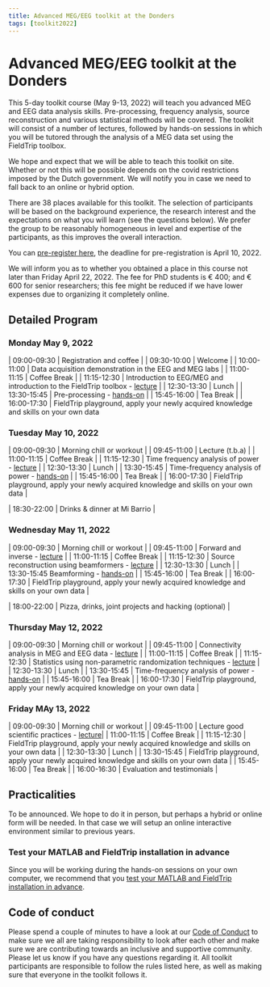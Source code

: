 ```yaml
---
title: Advanced MEG/EEG toolkit at the Donders
tags: [toolkit2022]
---
```


# Advanced MEG/EEG toolkit at the Donders

This 5-day toolkit course (May 9-13, 2022) will teach you advanced MEG and EEG data analysis skills. Pre-processing, frequency analysis, source reconstruction and various statistical methods will be covered. The toolkit will consist of a number of lectures, followed by hands-on sessions in which you will be tutored through the analysis of a MEG data set using the FieldTrip toolbox.

We hope and expect that we will be able to teach this toolkit on site. Whether or not this will be possible depends on the covid restrictions imposed by the Dutch government. We will notify you in case we need to fall back to an online or hybrid option.

There are 38 places available for this toolkit. The selection of participants will be based on the background experience, the research interest and the expectations on what you will learn (see the questions below). We prefer the group to be reasonably homogeneous in level and expertise of the participants, as this improves the overall interaction.

You can [pre-register here](https://www.ru.nl/donders/agenda/donders-tool-kits/vm-tool-kits/donders-meg-eeg-toolkit/), the deadline for pre-registration is April 10, 2022.

We will inform you as to whether you obtained a place in this course not later than Friday April 22, 2022. The fee for PhD students is € 400; and € 600 for senior researchers; this  fee might be reduced if we have lower expenses due to organizing it completely online.

## Detailed Program

### Monday May 9, 2022

| 09:00-09:30 | Registration and coffee |
| 09:30-10:00 | Welcome |
| 10:00-11:00 | Data acquisition demonstration in the EEG and MEG labs |
| 11:00-11:15 | Coffee Break |
| 11:15-12:30 | Introduction to EEG/MEG and introduction to the FieldTrip toolbox - [lecture](/assets/pdf/workshop/toolkit2022/introduction.pdf) |
| 12:30-13:30 | Lunch |
| 13:30-15:45 | Pre-processing - [hands-on](/tutorial/eventrelatedaveraging) |
| 15:45-16:00 | Tea Break |
| 16:00-17:30 | FieldTrip playground, apply your newly acquired knowledge and skills on your own data

### Tuesday May 10, 2022

| 09:00-09:30 | Morning chill or workout |
| 09:45-11:00 | Lecture (t.b.a) |
| 11:00-11:15 | Coffee Break |
| 11:15-12:30 | Time frequency analysis of power - [lecture](/assets/pdf/workshop/toolkit2022/frequency.pdf) |
| 12:30-13:30 | Lunch |
| 13:30-15:45 | Time-frequency analysis of power - [hands-on](/tutorial/timefrequencyanalysis) |
| 15:45-16:00 | Tea Break |
| 16:00-17:30 | FieldTrip playground, apply your newly acquired knowledge and skills on your own data |

| 18:30-22:00 | Drinks & dinner at Mi Barrio |

### Wednesday May 11, 2022

| 09:00-09:30 | Morning chill or workout |
| 09:45-11:00 | Forward and inverse - [lecture](/assets/pdf/workshop/toolkit2022/forward_inverse.pdf) |
| 11:00-11:15 | Coffee Break |
| 11:15-12:30 | Source reconstruction using beamformers - [lecture](/assets/pdf/workshop/toolkit2022/beamforming.pdf) |
| 12:30-13:30 | Lunch |
| 13:30-15:45 Beamforming - [hands-on](/tutorial/beamformer) |
| 15:45-16:00 | Tea Break |
| 16:00-17:30 | FieldTrip playground, apply your newly acquired knowledge and skills on your own data |

| 18:00-22:00 | Pizza, drinks, joint projects and hacking (optional) |

### Thursday May 12, 2022

| 09:00-09:30 | Morning chill or workout |
| 09:45-11:00 | Connectivity analysis in MEG and EEG data - [lecture](/assets/pdf/workshop/toolkit2022/connectivity.pdf) |
| 11:00-11:15 | Coffee Break |
| 11:15-12:30 | Statistics using non-parametric randomization techniques - [lecture](/assets/pdf/workshop/toolkit2022/statistics.pdf) |
| 12:30-13:30 | Lunch |
| 13:30-15:45 | Time-frequency analysis of power - [hands-on](/tutorial/timefrequencyanalysis) |
| 15:45-16:00 | Tea Break |
| 16:00-17:30 | FieldTrip playground, apply your newly acquired knowledge on your own data |

### Friday MAy 13, 2022

| 09:00-09:30 | Morning chill or workout |
| 09:45-11:00 | Lecture good scientific practices - [lecture](/assets/pdf/workshop/toolkit2022/openscience.pdf)|
| 11:00-11:15 | Coffee Break |
| 11:15-12:30 | FieldTrip playground, apply your newly acquired knowledge and skills on your own data |
| 12:30-13:30 | Lunch |
| 13:30-15:45 | FieldTrip playground, apply your newly acquired knowledge and skills on your own data |
| 15:45-16:00 | Tea Break |
| 16:00-16:30 | Evaluation and testimonials |

## Practicalities

To be announced. We hope to do it in person, but perhaps a hybrid or online form will be needed. In that case we will setup an online interactive environment similar to previous years.

### Test your MATLAB and FieldTrip installation in advance

Since you will be working during the hands-on sessions on your own computer, we recommend that you [test your MATLAB and FieldTrip installation in advance](/workshop/toolkit2022/test_installation).

## Code of conduct

Please spend a couple of minutes to have a look at our [Code of Conduct](/workshop/toolkit2022/code_of_conduct) to make sure we all are taking responsibility to look after each other and make sure we are contributing towards an inclusive and supportive community. Please let us know if you have any questions regarding it. All toolkit participants are responsible to follow the rules listed here, as well as making sure that everyone in the toolkit follows it.
